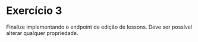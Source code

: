 # Exercício 3

Finalize implementando o endpoint de edição de lessons. Deve ser possível alterar qualquer propriedade.